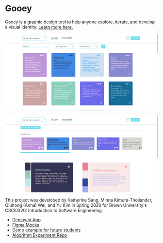 # Gooey


Gooey is a graphic design tool to help anyone explore, iterate, and develop a visual identity. [Learn more here.](https://powerful-forest-21960.herokuapp.com/about) 

![alt text](https://github.com/artset/gooey/blob/master/images/gooey_gallery.png?raw=true)

![alt text](https://github.com/artset/gooey/blob/master/images/gooey_stylesheet.png?raw=true)




This project was developed by Katherine Sang, Minna Kimura-Thollander, Qiuhong (Anna) Wei, and YJ Kim in Spring 2020 for Brown University's CSCI0320: Introduction to Software Engineering.


- [Deployed App](https://powerful-forest-21960.herokuapp.com/)
- [Figma Mocks](https://www.figma.com/file/5qDBB51FS1zYHBRXRJjSVm/Gooey?node-id=0%3A1)
- [Demo example for future students](https://www.youtube.com/watch?v=BCt0nq0TOCU&feature=youtu.be)
- [Algorithm Experiment Repo](https://github.com/artset/color_algo)

